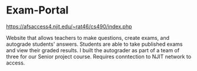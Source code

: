 # Exam-Portal

https://afsaccess4.njit.edu/~rat46/cs490/index.php

Website that allows teachers to make questions, create exams, and autograde students' answers. Students are able to take published exams and view their graded results. I built the autograder as part of a team of three for our Senior project course. Requires conntection to NJIT network to access. 
